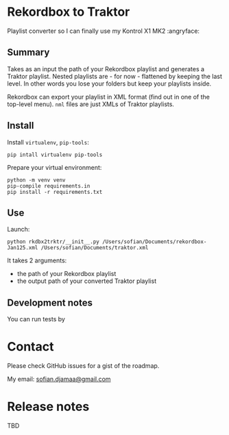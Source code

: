 # Rekordbox to Traktor
Playlist converter so I can finally use my Kontrol X1 MK2 :angryface:

## Summary
Takes as an input the path of your Rekordbox playlist and generates a Traktor playlist.
Nested playlists are - for now - flattened by keeping the last level. In other words you lose your folders but keep your playlists inside.

Rekordbox can export your playlist in XML format (find out in one of the top-level menu). `nml` files are just XMLs of Traktor playlists.
## Install

Install `virtualenv`, `pip-tools`:

```commandline
pip intall virtualenv pip-tools
```

Prepare your virtual environment:
```commandline
python -m venv venv
pip-compile requirements.in
pip install -r requirements.txt
```

## Use
Launch:
```commandline
python rkdbx2trktr/__init__.py /Users/sofian/Documents/rekordbox-Jan125.xml /Users/sofian/Documents/traktor.xml
```

It takes 2 arguments:
- the path of your Rekordbox playlist
- the output path of your converted Traktor playlist

## Development notes

You can run tests by 

# Contact

Please check GitHub issues for a gist of the roadmap.

My email: sofian.djamaa@gmail.com

# Release notes

TBD
